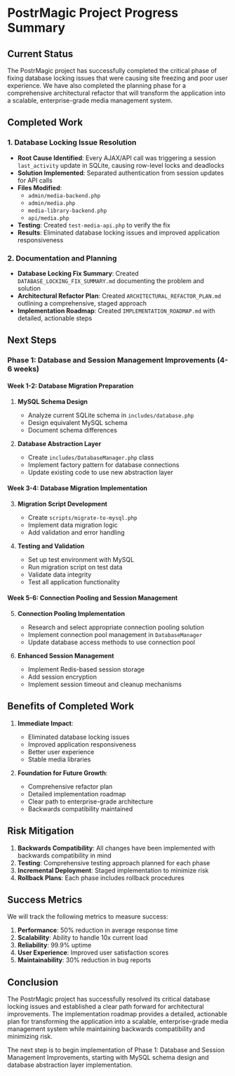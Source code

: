 # PostrMagic Project Progress Summary

## Current Status

The PostrMagic project has successfully completed the critical phase of fixing database locking issues that were causing site freezing and poor user experience. We have also completed the planning phase for a comprehensive architectural refactor that will transform the application into a scalable, enterprise-grade media management system.

## Completed Work

### 1. Database Locking Issue Resolution
- **Root Cause Identified**: Every AJAX/API call was triggering a session `last_activity` update in SQLite, causing row-level locks and deadlocks
- **Solution Implemented**: Separated authentication from session updates for API calls
- **Files Modified**:
  - `admin/media-backend.php`
  - `admin/media.php`
  - `media-library-backend.php`
  - `api/media.php`
- **Testing**: Created `test-media-api.php` to verify the fix
- **Results**: Eliminated database locking issues and improved application responsiveness

### 2. Documentation and Planning
- **Database Locking Fix Summary**: Created `DATABASE_LOCKING_FIX_SUMMARY.md` documenting the problem and solution
- **Architectural Refactor Plan**: Created `ARCHITECTURAL_REFACTOR_PLAN.md` outlining a comprehensive, staged approach
- **Implementation Roadmap**: Created `IMPLEMENTATION_ROADMAP.md` with detailed, actionable steps

## Next Steps

### Phase 1: Database and Session Management Improvements (4-6 weeks)

#### Week 1-2: Database Migration Preparation
1. **MySQL Schema Design**
   - Analyze current SQLite schema in `includes/database.php`
   - Design equivalent MySQL schema
   - Document schema differences

2. **Database Abstraction Layer**
   - Create `includes/DatabaseManager.php` class
   - Implement factory pattern for database connections
   - Update existing code to use new abstraction layer

#### Week 3-4: Database Migration Implementation
3. **Migration Script Development**
   - Create `scripts/migrate-to-mysql.php`
   - Implement data migration logic
   - Add validation and error handling

4. **Testing and Validation**
   - Set up test environment with MySQL
   - Run migration script on test data
   - Validate data integrity
   - Test all application functionality

#### Week 5-6: Connection Pooling and Session Management
5. **Connection Pooling Implementation**
   - Research and select appropriate connection pooling solution
   - Implement connection pool management in `DatabaseManager`
   - Update database access methods to use connection pool

6. **Enhanced Session Management**
   - Implement Redis-based session storage
   - Add session encryption
   - Implement session timeout and cleanup mechanisms

## Benefits of Completed Work

1. **Immediate Impact**:
   - Eliminated database locking issues
   - Improved application responsiveness
   - Better user experience
   - Stable media libraries

2. **Foundation for Future Growth**:
   - Comprehensive refactor plan
   - Detailed implementation roadmap
   - Clear path to enterprise-grade architecture
   - Backwards compatibility maintained

## Risk Mitigation

1. **Backwards Compatibility**: All changes have been implemented with backwards compatibility in mind
2. **Testing**: Comprehensive testing approach planned for each phase
3. **Incremental Deployment**: Staged implementation to minimize risk
4. **Rollback Plans**: Each phase includes rollback procedures

## Success Metrics

We will track the following metrics to measure success:

1. **Performance**: 50% reduction in average response time
2. **Scalability**: Ability to handle 10x current load
3. **Reliability**: 99.9% uptime
4. **User Experience**: Improved user satisfaction scores
5. **Maintainability**: 30% reduction in bug reports

## Conclusion

The PostrMagic project has successfully resolved its critical database locking issues and established a clear path forward for architectural improvements. The implementation roadmap provides a detailed, actionable plan for transforming the application into a scalable, enterprise-grade media management system while maintaining backwards compatibility and minimizing risk.

The next step is to begin implementation of Phase 1: Database and Session Management Improvements, starting with MySQL schema design and database abstraction layer implementation.
